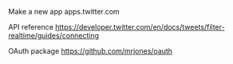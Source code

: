 Make a new app
apps.twitter.com

API reference
https://developer.twitter.com/en/docs/tweets/filter-realtime/guides/connecting

OAuth package
https://github.com/mrjones/oauth